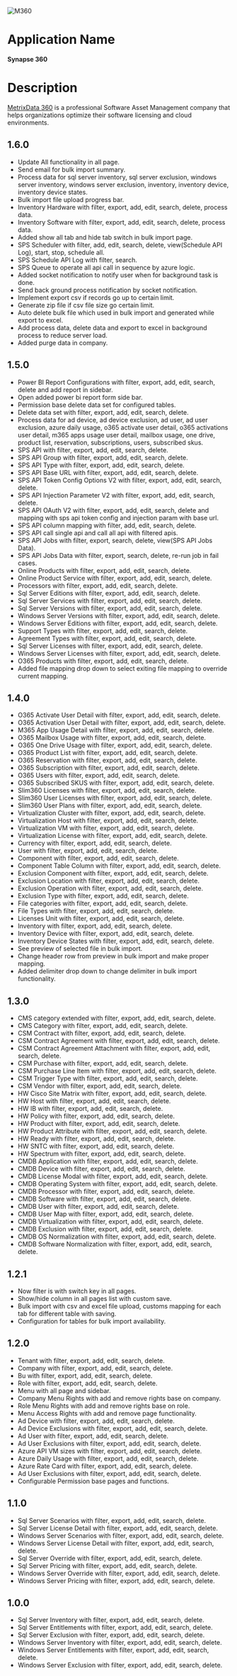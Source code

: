 ![M360](/assets/images/logov2.png)

# **Application Name**
**Synapse 360**

# **Description**

[MetrixData 360](https://metrixdata360.com) is a professional Software Asset Management company that helps organizations optimize their software licensing and cloud environments.

## **1.6.0**

- Update All functionality in all page.
- Send email for bulk import summary.
- Process data for sql server inventory, sql server exclusion, windows server inventory, windows server exclusion, inventory, inventory device, inventory device states.
- Bulk import file upload progress bar.
- Inventory Hardware with filter, export, add, edit, search, delete, process data.
- Inventory Software with filter, export, add, edit, search, delete, process data.
- Added show all tab and hide tab switch in bulk import page.
- SPS Scheduler with filter, add, edit, search, delete, view(Schedule API Log), start, stop, schedule all.
- SPS Schedule API Log with filter, search.
- SPS Queue to operate all api call in sequence by azure logic.
- Added socket notification to notify user when for background task is done. 
- Send back ground process notification by socket notification.
- Implement export csv if records go up to certain limit.
- Generate zip file if csv file size go certain limit.
- Auto delete bulk file which used in bulk import and generated while export to excel.
- Add process data, delete data and export to excel in background process to reduce server load.
- Added purge data in company.

## **1.5.0**


- Power BI Report Configurations  with filter, export, add, edit, search, delete and add report in sidebar.
- Open added power bi report form side bar.
- Permission base delete data set for configured tables.
- Delete data set with filter, export, add, edit, search, delete.
- Process data for ad device, ad device exclusion, ad user, ad user exclusion, azure daily usage, o365 activate  user detail, o365 activations user detail, m365 apps usage user detail, mailbox usage, one drive, product list, reservation, subscriptions, users, subscribed skus.
- SPS API with filter, export, add, edit, search, delete.
- SPS API Group with filter, export, add, edit, search, delete.
- SPS API Type with filter, export, add, edit, search, delete.
- SPS API Base URL with filter, export, add, edit, search, delete.
- SPS API Token Config Options V2 with filter, export, add, edit, search, delete.
- SPS API Injection Parameter V2 with filter, export, add, edit, search, delete.
- SPS API OAuth V2 with filter, export, add, edit, search, delete and mapping with sps api token config and injection param with base url.
- SPS API column mapping with filter, add, edit, search, delete.
- SPS API call single api and call all api with filtered apis.
- SPS API Jobs with filter, export, search, delete, view(SPS API Jobs Data).
- SPS API Jobs Data with filter, export, search, delete, re-run job in fail cases.
- Online Products with filter, export, add, edit, search, delete.
- Online Product Service with filter, export, add, edit, search, delete.
- Processors with filter, export, add, edit, search, delete.
- Sql Server Editions with filter, export, add, edit, search, delete.
- Sql Server Services with filter, export, add, edit, search, delete.
- Sql Server Versions with filter, export, add, edit, search, delete.
- Windows Server Versions with filter, export, add, edit, search, delete.
- Windows Server Editions with filter, export, add, edit, search, delete.
- Support Types with filter, export, add, edit, search, delete.
- Agreement Types with filter, export, add, edit, search, delete.
- Sql Server Licenses with filter, export, add, edit, search, delete.
- Windows Server Licenses with filter, export, add, edit, search, delete.
- O365 Products with filter, export, add, edit, search, delete.
- Added file mapping drop down to select exiting file mapping to override current mapping.

## **1.4.0**


- O365 Activate User Detail with filter, export, add, edit, search, delete.
- O365 Activation User Detail with filter, export, add, edit, search, delete.
- M365 App Usage Detail with filter, export, add, edit, search, delete.
- O365 Mailbox Usage with filter, export, add, edit, search, delete.
- O365 One Drive Usage with filter, export, add, edit, search, delete.
- O365 Product List with filter, export, add, edit, search, delete.
- O365 Reservation with filter, export, add, edit, search, delete.
- O365 Subscription with filter, export, add, edit, search, delete.
- O365 Users with filter, export, add, edit, search, delete.
- O365 Subscribed SKUS with filter, export, add, edit, search, delete.
- Slim360 Licenses with filter, export, add, edit, search, delete.
- Slim360 User Licenses with filter, export, add, edit, search, delete.
- Slim360 User Plans with filter, export, add, edit, search, delete.
- Virtualization Cluster with filter, export, add, edit, search, delete.
- Virtualization Host with filter, export, add, edit, search, delete.
- Virtualization VM with filter, export, add, edit, search, delete.
- Virtualization License with filter, export, add, edit, search, delete.
- Currency with filter, export, add, edit, search, delete.
- User with filter, export, add, edit, search, delete.
- Component with filter, export, add, edit, search, delete.
- Component Table Column with filter, export, add, edit, search, delete.
- Exclusion Component with filter, export, add, edit, search, delete.
- Exclusion Location with filter, export, add, edit, search, delete.
- Exclusion Operation with filter, export, add, edit, search, delete.
- Exclusion Type with filter, export, add, edit, search, delete.
- File categories with filter, export, add, edit, search, delete.
- File Types with filter, export, add, edit, search, delete.
- Licenses Unit with filter, export, add, edit, search, delete.
- Inventory with filter, export, add, edit, search, delete.
- Inventory Device with filter, export, add, edit, search, delete.
- Inventory Device States with filter, export, add, edit, search, delete.
- See preview of selected file in bulk import.
- Change header row from preview in bulk import and make proper mapping.
- Added delimiter drop down to change delimiter in bulk import functionality.

## **1.3.0**


- CMS category extended with filter, export, add, edit, search, delete.
- CMS Category with filter, export, add, edit, search, delete.
- CSM Contract with filter, export, add, edit, search, delete.
- CSM Contract Agreement with filter, export, add, edit, search, delete.
- CSM Contract Agreement Attachment with filter, export, add, edit, search, delete.
- CSM Purchase with filter, export, add, edit, search, delete.
- CSM Purchase Line Item with filter, export, add, edit, search, delete.
- CSM Trigger Type with filter, export, add, edit, search, delete.
- CSM Vendor with filter, export, add, edit, search, delete.
- HW Cisco Site Matrix with filter, export, add, edit, search, delete.
- HW Host with filter, export, add, edit, search, delete.
- HW IB with filter, export, add, edit, search, delete.
- HW Policy with filter, export, add, edit, search, delete.
- HW Product with filter, export, add, edit, search, delete.
- HW Product Attribute with filter, export, add, edit, search, delete.
- HW Ready with filter, export, add, edit, search, delete.
- HW SNTC with filter, export, add, edit, search, delete.
- HW Spectrum with filter, export, add, edit, search, delete.
- CMDB Application with filter, export, add, edit, search, delete.
- CMDB Device with filter, export, add, edit, search, delete.
- CMDB License Modal with filter, export, add, edit, search, delete.
- CMDB Operating System with filter, export, add, edit, search, delete.
- CMDB Processor with filter, export, add, edit, search, delete.
- CMDB Software with filter, export, add, edit, search, delete.
- CMDB User with filter, export, add, edit, search, delete.
- CMDB User Map with filter, export, add, edit, search, delete.
- CMDB Virtualization with filter, export, add, edit, search, delete.
- CMDB Exclusion with filter, export, add, edit, search, delete.
- CMDB OS Normalization with filter, export, add, edit, search, delete.
- CMDB Software Normalization with filter, export, add, edit, search, delete.

## **1.2.1**


- Now filter is with switch key in all pages.
- Show/hide column in all pages list with custom save.
- Bulk import with csv and excel file upload, customs mapping for each tab for different table with saving.
- Configuration for tables for bulk import availability.

## **1.2.0**


- Tenant with filter, export, add, edit, search, delete.
- Company with filter, export, add, edit, search, delete.
- Bu with filter, export, add, edit, search, delete.
- Role with filter, export, add, edit, search, delete.
- Menu with all page and sidebar.
- Company Menu Rights with add and remove rights base on company.
- Role Menu Rights with add and remove rights base on role.
- Menu Access Rights with add and remove page functionality.
- Ad Device with filter, export, add, edit, search, delete.
- Ad Device Exclusions with filter, export, add, edit, search, delete.
- Ad User with filter, export, add, edit, search, delete.
- Ad User Exclusions with filter, export, add, edit, search, delete.
- Azure API VM sizes with filter, export, add, edit, search, delete.
- Azure Daily Usage with filter, export, add, edit, search, delete.
- Azure Rate Card with filter, export, add, edit, search, delete.
- Ad User Exclusions with filter, export, add, edit, search, delete.
- Configurable Permission base pages and functions.

## **1.1.0**


- Sql Server Scenarios with filter, export, add, edit, search, delete.
- Sql Server License Detail with filter, export, add, edit, search, delete.
- Windows Server Scenarios with filter, export, add, edit, search, delete.
- Windows Server License Detail with filter, export, add, edit, search, delete.
- Sql Server Override with filter, export, add, edit, search, delete.
- Sql Server Pricing with filter, export, add, edit, search, delete.
- Windows Server Override with filter, export, add, edit, search, delete.
- Windows Server Pricing with filter, export, add, edit, search, delete.

## **1.0.0**

- Sql Server Inventory with filter, export, add, edit, search, delete.
- Sql Server Entitlements with filter, export, add, edit, search, delete.
- Sql Server Exclusion with filter, export, add, edit, search, delete.
- Windows Server Inventory with filter, export, add, edit, search, delete.
- Windows Server Entitlements with filter, export, add, edit, search, delete.
- Windows Server Exclusion with filter, export, add, edit, search, delete.